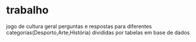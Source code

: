 # trabalho
jogo de cultura geral 
perguntas e respostas para diferentes categorias(Desporto,Arte,História) divididas por tabelas em base de dados
